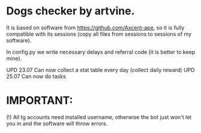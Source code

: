 # Dogs checker by artvine.
It is based on software from https://github.com/Axcent-ape, so it is fully compatible with its sessions (copy all files from sessions to sessions of my software).

In config.py we write necessary delays and referral code (it is better to keep mine).

UPD 23.07
Can now collect a stat table every day (collect daily reward)
UPD 25.07
Can now do tasks

# IMPORTANT:
(!) All tg accounts need installed username, otherwise the bot just won't let you in and the software will throw errors.

